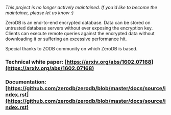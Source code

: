 *This project is no longer actively maintained. If you'd like to become the maintainer, please let us know :)*

ZeroDB is an end-to-end encrypted database. 
Data can be stored on untrusted database servers without ever exposing the 
encryption key. Clients can execute remote queries against the encrypted data
without downloading it or suffering an excessive performance hit.

Special thanks to ZODB community on which ZeroDB is based.

### Technical white paper: [https://arxiv.org/abs/1602.07168](https://arxiv.org/abs/1602.07168)

### Documentation: [https://github.com/zerodb/zerodb/blob/master/docs/source/index.rst](https://github.com/zerodb/zerodb/blob/master/docs/source/index.rst)
